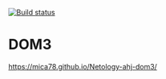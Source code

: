 [![Build status](https://ci.appveyor.com/api/projects/status/p9uwe9g4ty19b49x/branch/main?svg=true)](https://ci.appveyor.com/project/Mica78/netology-ahj-dom3/branch/main)
# DOM3
https://mica78.github.io/Netology-ahj-dom3/
